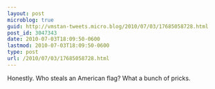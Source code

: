 ```yaml
---
layout: post
microblog: true
guid: http://vmstan-tweets.micro.blog/2010/07/03/17685058728.html
post_id: 3047343
date: 2010-07-03T18:09:50-0600
lastmod: 2010-07-03T18:09:50-0600
type: post
url: /2010/07/03/17685058728.html
---
```

Honestly. Who steals an American flag? What a bunch of pricks.
